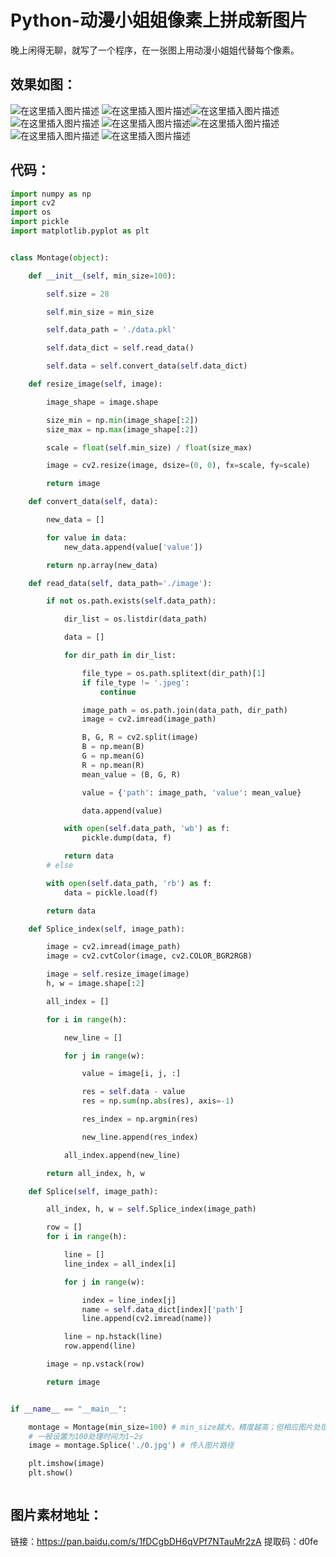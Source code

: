 ﻿# Python-动漫小姐姐像素上拼成新图片
晚上闲得无聊，就写了一个程序，在一张图上用动漫小姐姐代替每个像素。

## 效果如图：
![在这里插入图片描述](https://img-blog.csdnimg.cn/20191223232609425.png?x-oss-process=image/watermark,type_ZmFuZ3poZW5naGVpdGk,shadow_10,text_aHR0cHM6Ly9ibG9nLmNzZG4ubmV0L3dlaXhpbl80NDkzNjg4OQ==,size_16,color_FFFFFF,t_70)
![在这里插入图片描述](https://img-blog.csdnimg.cn/20191223234529242.png?x-oss-process=image/watermark,type_ZmFuZ3poZW5naGVpdGk,shadow_10,text_aHR0cHM6Ly9ibG9nLmNzZG4ubmV0L3dlaXhpbl80NDkzNjg4OQ==,size_16,color_FFFFFF,t_70)![在这里插入图片描述](https://img-blog.csdnimg.cn/20191223232624783.png?x-oss-process=image/watermark,type_ZmFuZ3poZW5naGVpdGk,shadow_10,text_aHR0cHM6Ly9ibG9nLmNzZG4ubmV0L3dlaXhpbl80NDkzNjg4OQ==,size_16,color_FFFFFF,t_70)
![在这里插入图片描述](https://img-blog.csdnimg.cn/20191223232658588.png?x-oss-process=image/watermark,type_ZmFuZ3poZW5naGVpdGk,shadow_10,text_aHR0cHM6Ly9ibG9nLmNzZG4ubmV0L3dlaXhpbl80NDkzNjg4OQ==,size_16,color_FFFFFF,t_70)
![在这里插入图片描述](https://img-blog.csdnimg.cn/2019122323271633.png?x-oss-process=image/watermark,type_ZmFuZ3poZW5naGVpdGk,shadow_10,text_aHR0cHM6Ly9ibG9nLmNzZG4ubmV0L3dlaXhpbl80NDkzNjg4OQ==,size_16,color_FFFFFF,t_70)![在这里插入图片描述](https://img-blog.csdnimg.cn/20191223232555529.png?x-oss-process=image/watermark,type_ZmFuZ3poZW5naGVpdGk,shadow_10,text_aHR0cHM6Ly9ibG9nLmNzZG4ubmV0L3dlaXhpbl80NDkzNjg4OQ==,size_16,color_FFFFFF,t_70)
![在这里插入图片描述](https://img-blog.csdnimg.cn/20191223232521254.png?x-oss-process=image/watermark,type_ZmFuZ3poZW5naGVpdGk,shadow_10,text_aHR0cHM6Ly9ibG9nLmNzZG4ubmV0L3dlaXhpbl80NDkzNjg4OQ==,size_16,color_FFFFFF,t_70)
![在这里插入图片描述](https://img-blog.csdnimg.cn/20191223234446489.png?x-oss-process=image/watermark,type_ZmFuZ3poZW5naGVpdGk,shadow_10,text_aHR0cHM6Ly9ibG9nLmNzZG4ubmV0L3dlaXhpbl80NDkzNjg4OQ==,size_16,color_FFFFFF,t_70)
## 代码：

```python
import numpy as np
import cv2
import os
import pickle
import matplotlib.pyplot as plt


class Montage(object):

    def __init__(self, min_size=100):

        self.size = 28

        self.min_size = min_size

        self.data_path = './data.pkl'

        self.data_dict = self.read_data()

        self.data = self.convert_data(self.data_dict)

    def resize_image(self, image):

        image_shape = image.shape

        size_min = np.min(image_shape[:2])
        size_max = np.max(image_shape[:2])

        scale = float(self.min_size) / float(size_max)

        image = cv2.resize(image, dsize=(0, 0), fx=scale, fy=scale)

        return image

    def convert_data(self, data):

        new_data = []

        for value in data:
            new_data.append(value['value'])

        return np.array(new_data)

    def read_data(self, data_path='./image'):

        if not os.path.exists(self.data_path):

            dir_list = os.listdir(data_path)

            data = []

            for dir_path in dir_list:

                file_type = os.path.splitext(dir_path)[1]
                if file_type != '.jpeg':
                    continue

                image_path = os.path.join(data_path, dir_path)
                image = cv2.imread(image_path)

                B, G, R = cv2.split(image)
                B = np.mean(B)
                G = np.mean(G)
                R = np.mean(R)
                mean_value = (B, G, R)

                value = {'path': image_path, 'value': mean_value}

                data.append(value)

            with open(self.data_path, 'wb') as f:
                pickle.dump(data, f)

            return data
        # else

        with open(self.data_path, 'rb') as f:
            data = pickle.load(f)

        return data

    def Splice_index(self, image_path):

        image = cv2.imread(image_path)
        image = cv2.cvtColor(image, cv2.COLOR_BGR2RGB)

        image = self.resize_image(image)
        h, w = image.shape[:2]

        all_index = []

        for i in range(h):

            new_line = []

            for j in range(w):

                value = image[i, j, :]

                res = self.data - value
                res = np.sum(np.abs(res), axis=-1)

                res_index = np.argmin(res)

                new_line.append(res_index)

            all_index.append(new_line)

        return all_index, h, w

    def Splice(self, image_path):

        all_index, h, w = self.Splice_index(image_path)

        row = []
        for i in range(h):

            line = []
            line_index = all_index[i]

            for j in range(w):

                index = line_index[j]
                name = self.data_dict[index]['path']
                line.append(cv2.imread(name))

            line = np.hstack(line)
            row.append(line)

        image = np.vstack(row)

        return image


if __name__ == "__main__":

    montage = Montage(min_size=100) # min_size越大，精度越高；但相应图片处理时间越长 
    # 一般设置为100处理时间为1~2s   
    image = montage.Splice('./0.jpg') # 传入图片路径

    plt.imshow(image)
    plt.show()



```
## 图片素材地址：
链接：https://pan.baidu.com/s/1fDCgbDH6qVPf7NTauMr2zA 
提取码：d0fe
